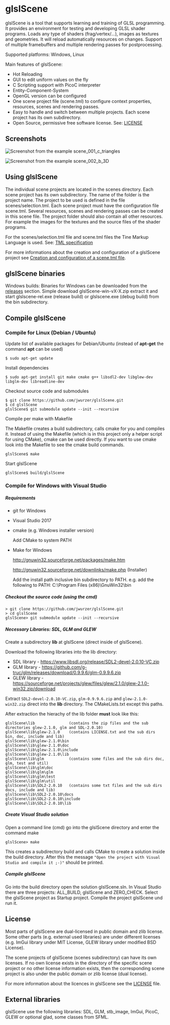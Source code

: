 glslScene
=========

glslScene is a tool that supports learning and training of GLSL programming. It provides an environment for testing and developing GLSL shader programs. Loads any type of shaders (frag/vertex/…), images as textures and geometries. It will reload automatically resources on changes. Support of multiple framebuffers and  multiple rendering passes for postprocessing.

Supported platforms: Windows, Linux

Main features of glslScene:
 * Hot Reloading
 * GUI to edit uniform values on the fly
 * C Scripting support with PicoC interpreter
 * Entity-Component-System
 * OpenGL version can be configured
 * One scene project file (scene.tml) to configure context properties, resources, scenes and rendering passes.
 * Easy to handle and switch between multiple projects. Each scene project has its own subdirectory.
 * Open Source, permissive free software license. See: [LICENSE](LICENSE)

Screenshots
-----------

![Screenshot from the example scene_001_c_triangles](doc/screenshot-01.png?raw=true)

![Screenshot from the example scene_002_b_3D](doc/screenshot-02.png?raw=true)

Using glslScene
---------------
The individual scene projects are located in the scenes directory. Each scene project has its own subdirectory. The name of the folder is the project name. The project to be used is defined in the file scenes/selection.tml. Each scene project must have the configuration file scene.tml. Several resources, scenes and rendering passes can be created in this scene file. The project folder should also contain all other resources. For example the images for the textures and the source files of the shader programs.

For the scenes/selection.tml file and scene.tml files the Tine Markup Language is used. See: [TML specification](doc/tml-specification.md)

For more informations about the creation and configuration of a glslScene project see [Creation and configuration of a scene.tml file](doc/scene-config.md).

glslScene binaries
------------------
Windows builds: Binaries for Windows can be downloaded from the [releases](https://github.com/jwurzer/glslScene/releases) section. Simple download glslScene-win-vX-X.zip extract it and start glslscene-rel.exe (release build) or glslscene.exe (debug build) from the bin subdirectory.

Compile glslScene
-----------------

### Compile for Linux (Debian / Ubuntu)

Update list of available packages for Debian/Ubuntu (instead of **apt-get** the command **apt** can be used)

	$ sudo apt-get update

Install dependencies

	$ sudo apt-get install git make cmake g++ libsdl2-dev libglew-dev libglm-dev libreadline-dev

Checkout source code and submodules

	$ git clone https://github.com/jwurzer/glslScene.git
	$ cd glslScene
	glslScene$ git submodule update --init --recursive

Compile per make with Makefile

The Makefile creates a build subdirectory, calls cmake for you and compiles it.
Instead of using the Makefile (which is in this project only a helper script for using CMake), cmake can be used directly. If you want to use cmake look into the Makefile to see the cmake build commands.

	glslScene$ make

Start glslScene

	glslScene$ build/glslScene

### Compile for Windows with Visual Studio

##### Requirements

* git for Windows

* Visual Studio 2017

* cmake (e.g. Windows installer version)

  Add CMake to system PATH

* Make for Windows

  http://gnuwin32.sourceforge.net/packages/make.htm
  
  http://gnuwin32.sourceforge.net/downlinks/make.php (Installer)
  
  Add the install path inclusive bin subdirectory to PATH.
  e.g. add the following to PATH:
  C:\Program Files (x86)\GnuWin32\bin

##### Checkout the source code (using the cmd)

	> git clone https://github.com/jwurzer/glslScene.git
	> cd glslScene
	glslScene> git submodule update --init --recursive

##### Necessary Libraries: SDL, GLM and GLEW

Create a subdirectory **lib** at glslScene (direct inside of glslScene).

Download the following libraries into the lib directory:

* SDL library - https://www.libsdl.org/release/SDL2-devel-2.0.10-VC.zip
* GLM library - https://github.com/g-truc/glm/releases/download/0.9.9.6/glm-0.9.9.6.zip
* GLEW library - https://sourceforge.net/projects/glew/files/glew/2.1.0/glew-2.1.0-win32.zip/download

Extract `SDL2-devel-2.0.10-VC.zip`, `glm-0.9.9.6.zip` and `glew-2.1.0-win32.zip` direct into the **lib** directory.
The CMakeLists.txt except this paths.

After extraction the hierachy of the lib folder **must** look like this:

	glslScene\lib               (contains the zip files and the sub directories glew-2.1.0, glm and SDL-2.0.10)
	glslScene\lib\glew-2.1.0    (contains LICENSE.txt and the sub dirs bin, doc, include and lib)
	glslScene\lib\glew-2.1.0\bin
	glslScene\lib\glew-2.1.0\doc
	glslScene\lib\glew-2.1.0\include
	glslScene\lib\glew-2.1.0\lib
	glslScene\lib\glm           (contains some files and the sub dirs doc, glm, test and util)
	glslScene\lib\glm\doc
	glslScene\lib\glm\glm
	glslScene\lib\glm\test
	glslScene\lib\glm\util
	glslScene\lib\SDL2-2.0.10   (contains some txt files and the sub dirs docs, include and lib)
	glslScene\lib\SDL2-2.0.10\docs
	glslScene\lib\SDL2-2.0.10\include
	glslScene\lib\SDL2-2.0.10\lib

##### Create Visual Studio solution

Open a command line (cmd) go into the glslScene directory and enter the command make

	glslScene> make

This creates a subdirectory build and calls CMake to create a solution inside the build directory.
After this the message `"Open the project with Visual Studio and compile it ;-)"` should be printed.

##### Compile glslScene

Go into the build directory open the solution glslScene.sln. In Visual Studio there are three projects: ALL_BUILD, glslScene and ZERO_CHECK. Select the glslScene project as Startup project. Compile the project glslScene und run it.

License
-------
Most parts of glslScene are dual-licensed in public domain and zlib license. Some other parts (e.g. external used libraries) are under different licenses (e.g. ImGui library under MIT License, GLEW library under modified BSD License).

The scene projects of glslScene (scenes subdirectory) can have its own licenses.
If no own license exists in the directory of the specific scene project or
no other license information exists, then the corresponding scene project is also
under the public domain or zlib license (dual license).

For more information about the licences in glslScene see the [LICENSE](LICENSE) file.

External libraries
------------------
glslScene use the following libraries: SDL, GLM, stb_image, ImGui, PicoC, GLEW or optional glad, some classes from SFML.
